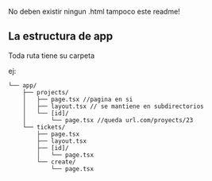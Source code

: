 No deben existir ningun .html
tampoco este readme!

## La estructura de app

Toda ruta tiene su carpeta

ej:

    └── app/
        ├── projects/
        │   ├── page.tsx //pagina en si
        │   ├── layout.tsx // se mantiene en subdirectorios
        │   └── [id]/
        │       └── page.tsx //queda url.com/proyects/23
        └── tickets/
            ├── page.tsx
            ├── layout.tsx
            ├── [id]/
            │   └── page.tsx
            └── create/
                └── page.tsx
